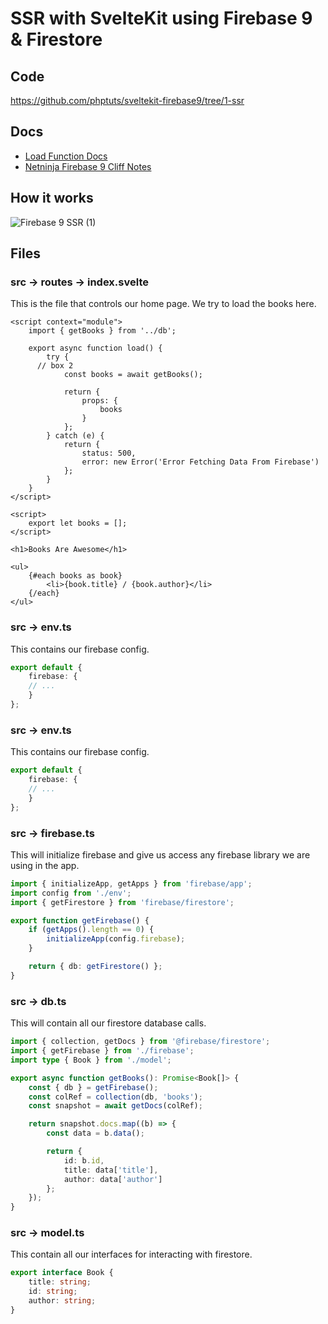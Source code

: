 # SSR with SvelteKit using Firebase 9 & Firestore

## Code

https://github.com/phptuts/sveltekit-firebase9/tree/1-ssr

## Docs

- [Load Function Docs](https://kit.svelte.dev/docs/loading)
- [Netninja Firebase 9 Cliff Notes](https://github.com/phptuts/devlog/blob/master/courses/firebase-9-course-netninja.md)

## How it works

![Firebase 9 SSR (1)](https://user-images.githubusercontent.com/9620015/157374390-e8cfd7c0-929d-4ffd-a46b-911a64f5abab.png)

## Files


### src -> routes -> index.svelte

This is the file that controls our home page.  We try to load the books here.

```svelte
<script context="module">
	import { getBooks } from '../db';

	export async function load() {
		try {
      // box 2
			const books = await getBooks();

			return {
				props: {
					books
				}
			};
		} catch (e) {
			return {
				status: 500,
				error: new Error('Error Fetching Data From Firebase')
			};
		}
	}
</script>

<script>
	export let books = [];
</script>

<h1>Books Are Awesome</h1>

<ul>
	{#each books as book}
		<li>{book.title} / {book.author}</li>
	{/each}
</ul>

```

### src -> env.ts

This contains our firebase config.

```ts
export default {
	firebase: {
    // ...
	}
};
```

### src -> env.ts

This contains our firebase config.

```ts
export default {
	firebase: {
    // ...
	}
};
```

### src -> firebase.ts

This will initialize firebase and give us access any firebase library we are using in the app.

```ts
import { initializeApp, getApps } from 'firebase/app';
import config from './env';
import { getFirestore } from 'firebase/firestore';

export function getFirebase() {
	if (getApps().length == 0) {
		initializeApp(config.firebase);
	}

	return { db: getFirestore() };
}
```

### src -> db.ts

This will contain all our firestore database calls.

```ts
import { collection, getDocs } from '@firebase/firestore';
import { getFirebase } from './firebase';
import type { Book } from './model';

export async function getBooks(): Promise<Book[]> {
	const { db } = getFirebase();
	const colRef = collection(db, 'books');
	const snapshot = await getDocs(colRef);

	return snapshot.docs.map((b) => {
		const data = b.data();

		return {
			id: b.id,
			title: data['title'],
			author: data['author']
		};
	});
}
```

### src -> model.ts

This contain all our interfaces for interacting with firestore.

```ts
export interface Book {
	title: string;
	id: string;
	author: string;
}
```

